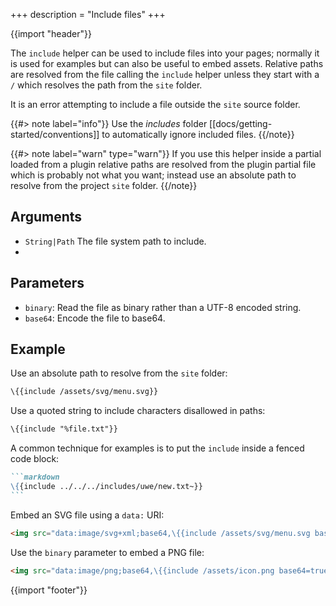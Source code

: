 +++
description = "Include files"
+++

{{import "header"}}

The `include` helper can be used to include files into your pages; normally it is used for examples but can also be useful to embed assets. Relative paths are resolved from the file calling the `include` helper unless they start with a `/` which resolves the path from the `site` folder.

It is an error attempting to include a file outside the `site` source folder.

{{#> note label="info"}}
Use the *includes* folder [[docs/getting-started/conventions]] to automatically ignore included files.
{{/note}}


{{#> note label="warn" type="warn"}}
If you use this helper inside a partial loaded from a plugin relative paths are resolved from the plugin partial file which is probably not what you want; instead use an absolute path to resolve from the project `site` folder.
{{/note}}


## Arguments

* `String|Path` The file system path to include.
*
## Parameters

* `binary`: Read the file as binary rather than a UTF-8 encoded string.
* `base64`: Encode the file to base64.

## Example

Use an absolute path to resolve from the `site` folder:


```handlebars
\{{include /assets/svg/menu.svg}}
```

Use a quoted string to include characters disallowed in paths:

```handlebars
\{{include "%file.txt"}}
```

A common technique for examples is to put the `include` inside a fenced code block:

````markdown
```markdown
\{{include ../../../includes/uwe/new.txt~}}
```
````

Embed an SVG file using a `data:` URI:

```html
<img src="data:image/svg+xml;base64,\{{include /assets/svg/menu.svg base64=true}}" />
```

Use the `binary` parameter to embed a PNG file:

```html
<img src="data:image/png;base64,\{{include /assets/icon.png base64=true binary=true}}" />
```

{{import "footer"}}
